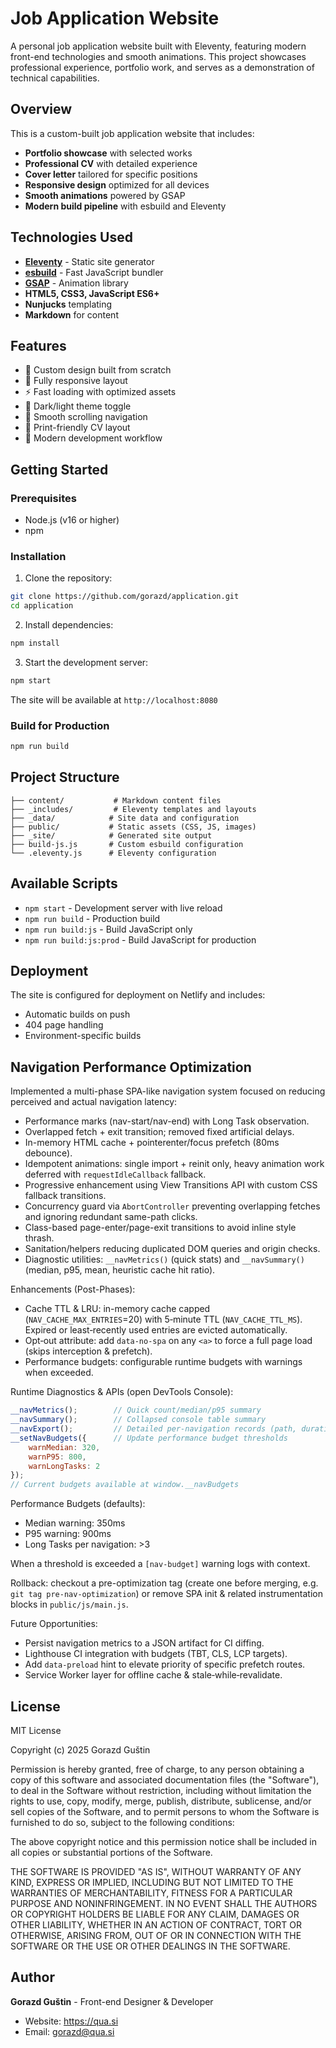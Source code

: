 # Job Application Website

A personal job application website built with Eleventy, featuring modern front-end technologies and smooth animations. This project showcases professional experience, portfolio work, and serves as a demonstration of technical capabilities.

## Overview

This is a custom-built job application website that includes:
- **Portfolio showcase** with selected works
- **Professional CV** with detailed experience
- **Cover letter** tailored for specific positions
- **Responsive design** optimized for all devices
- **Smooth animations** powered by GSAP
- **Modern build pipeline** with esbuild and Eleventy

## Technologies Used

- **[Eleventy](https://www.11ty.dev/)** - Static site generator
- **[esbuild](https://esbuild.github.io/)** - Fast JavaScript bundler
- **[GSAP](https://greensock.com/gsap/)** - Animation library
- **HTML5, CSS3, JavaScript ES6+**
- **Nunjucks** templating
- **Markdown** for content

## Features

- 🎨 Custom design built from scratch
- 📱 Fully responsive layout
- ⚡ Fast loading with optimized assets
- 🌙 Dark/light theme toggle
- 🎯 Smooth scrolling navigation
- 📄 Print-friendly CV layout
- 🔧 Modern development workflow

## Getting Started

### Prerequisites

- Node.js (v16 or higher)
- npm

### Installation

1. Clone the repository:
```bash
git clone https://github.com/gorazd/application.git
cd application
```

2. Install dependencies:
```bash
npm install
```

3. Start the development server:
```bash
npm start
```

The site will be available at `http://localhost:8080`

### Build for Production

```bash
npm run build
```

## Project Structure

```
├── content/           # Markdown content files
├── _includes/         # Eleventy templates and layouts
├── _data/            # Site data and configuration
├── public/           # Static assets (CSS, JS, images)
├── _site/            # Generated site output
├── build-js.js       # Custom esbuild configuration
└── .eleventy.js      # Eleventy configuration
```

## Available Scripts

- `npm start` - Development server with live reload
- `npm run build` - Production build
- `npm run build:js` - Build JavaScript only
- `npm run build:js:prod` - Build JavaScript for production

## Deployment

The site is configured for deployment on Netlify and includes:
- Automatic builds on push
- 404 page handling
- Environment-specific builds

## Navigation Performance Optimization

Implemented a multi-phase SPA-like navigation system focused on reducing perceived and actual navigation latency:

- Performance marks (nav-start/nav-end) with Long Task observation.
- Overlapped fetch + exit transition; removed fixed artificial delays.
- In-memory HTML cache + pointerenter/focus prefetch (80ms debounce).
- Idempotent animations: single import + reinit only, heavy animation work deferred with `requestIdleCallback` fallback.
- Progressive enhancement using View Transitions API with custom CSS fallback transitions.
- Concurrency guard via `AbortController` preventing overlapping fetches and ignoring redundant same-path clicks.
- Class-based page-enter/page-exit transitions to avoid inline style thrash.
- Sanitation/helpers reducing duplicated DOM queries and origin checks.
- Diagnostic utilities: `__navMetrics()` (quick stats) and `__navSummary()` (median, p95, mean, heuristic cache hit ratio).

Enhancements (Post-Phases):
- Cache TTL & LRU: in-memory cache capped (`NAV_CACHE_MAX_ENTRIES`=20) with 5‑minute TTL (`NAV_CACHE_TTL_MS`). Expired or least‑recently used entries are evicted automatically.
- Opt‑out attribute: add `data-no-spa` on any `<a>` to force a full page load (skips interception & prefetch).
- Performance budgets: configurable runtime budgets with warnings when exceeded.

Runtime Diagnostics & APIs (open DevTools Console):
```js
__navMetrics();        // Quick count/median/p95 summary
__navSummary();        // Collapsed console table summary
__navExport();         // Detailed per-navigation records (path, duration, cached, longTasks)
__setNavBudgets({      // Update performance budget thresholds
	warnMedian: 320,
	warnP95: 800,
	warnLongTasks: 2
});
// Current budgets available at window.__navBudgets
```

Performance Budgets (defaults):
- Median warning: 350ms
- P95 warning: 900ms
- Long Tasks per navigation: >3

When a threshold is exceeded a `[nav-budget]` warning logs with context.

Rollback: checkout a pre-optimization tag (create one before merging, e.g. `git tag pre-nav-optimization`) or remove SPA init & related instrumentation blocks in `public/js/main.js`.

Future Opportunities:
- Persist navigation metrics to a JSON artifact for CI diffing.
- Lighthouse CI integration with budgets (TBT, CLS, LCP targets).
- Add `data-preload` hint to elevate priority of specific prefetch routes.
- Service Worker layer for offline cache & stale‑while‑revalidate.

## License

MIT License

Copyright (c) 2025 Gorazd Guštin

Permission is hereby granted, free of charge, to any person obtaining a copy
of this software and associated documentation files (the "Software"), to deal
in the Software without restriction, including without limitation the rights
to use, copy, modify, merge, publish, distribute, sublicense, and/or sell
copies of the Software, and to permit persons to whom the Software is
furnished to do so, subject to the following conditions:

The above copyright notice and this permission notice shall be included in all
copies or substantial portions of the Software.

THE SOFTWARE IS PROVIDED "AS IS", WITHOUT WARRANTY OF ANY KIND, EXPRESS OR
IMPLIED, INCLUDING BUT NOT LIMITED TO THE WARRANTIES OF MERCHANTABILITY,
FITNESS FOR A PARTICULAR PURPOSE AND NONINFRINGEMENT. IN NO EVENT SHALL THE
AUTHORS OR COPYRIGHT HOLDERS BE LIABLE FOR ANY CLAIM, DAMAGES OR OTHER
LIABILITY, WHETHER IN AN ACTION OF CONTRACT, TORT OR OTHERWISE, ARISING FROM,
OUT OF OR IN CONNECTION WITH THE SOFTWARE OR THE USE OR OTHER DEALINGS IN THE
SOFTWARE.

## Author

**Gorazd Guštin** - Front-end Designer & Developer

- Website: https://qua.si
- Email: gorazd@qua.si
